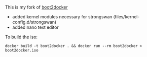 This is my fork of [boot2docker](https://github.com/boot2docker/boot2docker)

- added kernel modules necessary for strongswan (files/kernel-config.d/strongswan)
- added nano text editor

To build the iso:

```docker build -t boot2docker . && docker run --rm boot2docker > boot2docker.iso```

